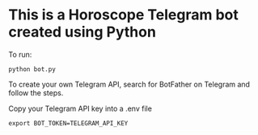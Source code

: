 # This is a Horoscope Telegram bot created using Python

To run: 
```
python bot.py
```

To create your own Telegram API, search for BotFather on Telegram and follow the steps.

Copy your Telegram API key into a .env file
```
export BOT_TOKEN=TELEGRAM_API_KEY
```
